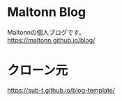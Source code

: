 # Maltonn Blog
Maltonnの個人ブログです。  
https://maltonn.github.io/blog/


# クローン元
https://sub-t.github.io/blog-template/

